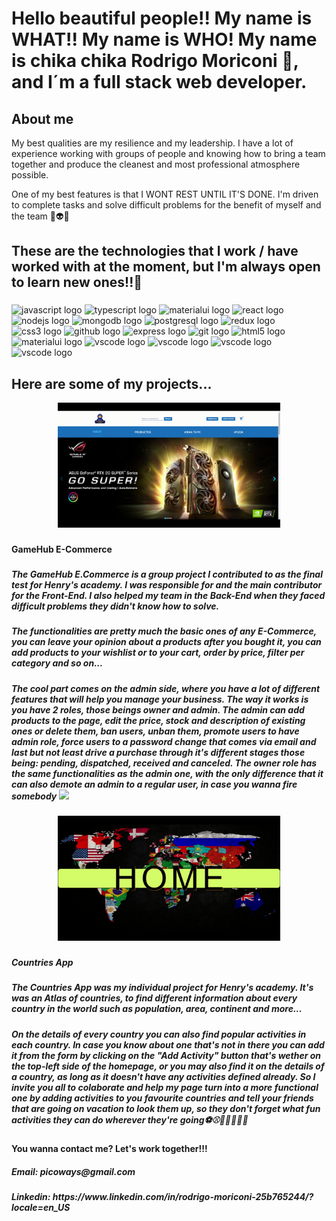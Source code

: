 
<h1 align="left">Hello beautiful people!! My name is WHAT!! My name is WHO! My name is chika chika Rodrigo Moriconi 🎈, and I´m a full stack web developer.</h1>

###

<h2 align="left">About me</h2>
<p align="left">My best qualities are my resilience and my leadership. I have a lot of experience working with groups of people and knowing how to bring a team together and produce the cleanest and most professional atmosphere possible.</p>
<p align="left">One of my best features is that I WONT REST UNTIL IT'S DONE. I'm driven to complete tasks and solve difficult problems for the benefit of myself and the team 🤖👽👾</p>

###

  <h2 align="left">These are the technologies that I work / have worked with at the moment, but I'm always open to learn new ones!!🎃</h2>

###

<div align="left">
  <img src="https://cdn.jsdelivr.net/gh/devicons/devicon/icons/javascript/javascript-original.svg" height="40" width="52" alt="javascript logo"  />
  <img src="https://cdn.jsdelivr.net/gh/devicons/devicon/icons/typescript/typescript-original.svg" height="40" width="52" alt="typescript logo"  />
  <img src="https://cdn3.iconfinder.com/data/icons/logos-and-brands-adobe/512/267_Python-512.png" height="40" width="52" alt="materialui logo"  />
  <img src="https://cdn.jsdelivr.net/gh/devicons/devicon/icons/react/react-original.svg" height="40" width="52" alt="react logo"  />
  <img src="https://cdn.jsdelivr.net/gh/devicons/devicon/icons/nodejs/nodejs-original.svg" height="40" width="52" alt="nodejs logo"  />
  <img src="https://cdn.jsdelivr.net/gh/devicons/devicon/icons/mongodb/mongodb-original.svg" height="40" width="52" alt="mongodb logo"  />
  <img src="https://cdn.jsdelivr.net/gh/devicons/devicon/icons/postgresql/postgresql-original.svg" height="40" width="52" alt="postgresql logo"  />
  <img src="https://cdn.jsdelivr.net/gh/devicons/devicon/icons/redux/redux-original.svg" height="40" width="52" alt="redux logo"  />
  <img src="https://cdn.jsdelivr.net/gh/devicons/devicon/icons/css3/css3-original.svg" height="40" width="52" alt="css3 logo"  />
  <img src="https://cdn.jsdelivr.net/gh/devicons/devicon/icons/github/github-original.svg" height="40" width="52" alt="github logo"  />
  <img src="https://cdn.jsdelivr.net/gh/devicons/devicon/icons/express/express-original.svg" height="40" width="52" alt="express logo"  />
  <img src="https://cdn.jsdelivr.net/gh/devicons/devicon/icons/git/git-original.svg" height="40" width="52" alt="git logo"  />
  <img src="https://cdn.jsdelivr.net/gh/devicons/devicon/icons/html5/html5-original.svg" height="40" width="52" alt="html5 logo"  />
  <img src="https://cdn.jsdelivr.net/gh/devicons/devicon/icons/materialui/materialui-original.svg" height="40" width="52" alt="materialui logo"  />
  <img src="https://cdn.jsdelivr.net/gh/devicons/devicon/icons/vscode/vscode-original.svg" height="40" width="52" alt="vscode logo"  />
  <img src="https://miro.medium.com/max/1400/1*CStP06JrfLSevaOkPZavvg.png" height="40" width="52" alt="vscode logo"  />
  <img src="https://angular.io/assets/images/logos/angularjs/AngularJS-Shield.svg" height="40" width="52" alt="vscode logo"  />
  <img src="https://upload.wikimedia.org/wikipedia/commons/thumb/3/3c/Flask_logo.svg/1280px-Flask_logo.svg.png" height="40" width="52" alt="vscode logo"  />
</div>

###

<h2>Here are some of my projects...</h2>

<div align="center">
  <img height="200" src="GameHub.gif"  />
</div>

###

<h4 align="left">GameHub E-Commerce</h4>

###

<h5 align="left">The GameHub E.Commerce is a group project I contributed to as the final test for Henry's academy. I was responsible for and the main contributor for the Front-End. I also helped my team in the Back-End when they faced difficult problems they didn't know how to solve.</h5>
<h5 align="left">The functionalities are pretty much the basic ones of any E-Commerce, you can leave your opinion about a products after you bought it, you can add products to your wishlist or to your cart, order by price, filter per category and so on...</h5>
<h5 align="left">The cool part comes on the admin side, where you have a lot of different features that will help you manage your business. The way it works is you have 2 roles, those beings owner and admin. The admin can add products to the page, edit the price, stock and description of existing ones or delete them, ban users, unban them, promote users to have admin role, force users to a password change that comes via email and last but not least drive a purchase through it's different stages those being: pending, dispatched, received and canceled. The owner role has the same functionalities as the admin one, with the only difference that it can also demote an admin to a regular user, in case you wanna fire somebody
<a href="#"><img height="20px" clickable="none" src="https://365psd.com/images/istock/previews/9376/93767465-fire-flame-icon.jpg"/></a></h5>

###

<div align="center">
  <img height="200" src="Countries App.gif"  />
</div>

###

<h5 align="left">Countries App</h5>

###

<h5 align="left">The Countries App was my individual project for Henry's academy. It's was an Atlas of countries, to find different information about every country in the world such as population, area, continent and more...</h5>
<h5 align="left">On the details of every country you can also find popular activities in each country. In case you know about one that's not in there you can add it from the form by clicking on the "Add Activity" button that's wether on the top-left side of the homepage, or you may also find it on the details of a country, as long as it doesn't have any activities defined already. So I invite you all to colaborate and help my page turn into a more functional one by adding activities to you favourite countries and tell your friends that are going on vacation to look them up, so they don't forget what fun activities they can do wherever they're going⚽⚾🥎🏀🏐🏈🎱</h5>

###

<h4>You wanna contact me? Let's work together!!!</h4>
<h5>Email: picoways@gmail.com</h5>
<h5>Linkedin: https://www.linkedin.com/in/rodrigo-moriconi-25b765244/?locale=en_US</h5>

